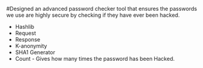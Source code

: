 #Designed an advanced password checker tool that ensures the passwords we use are highly secure by checking if they have ever been hacked.
- Hashlib
- Request
- Response
- K-anonymity
- SHA1 Generator
- Count - Gives how many times the password has been Hacked.

